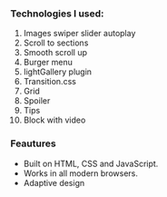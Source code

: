 <h3>Technologies I used:</h3>

<ol>
  <li>Images swiper slider autoplay</li>
  <li>Scroll to sections</li>
  <li>Smooth scroll up</li>
  <li>Burger menu</li>
  <li>lightGallery plugin</li>
  <li>Transition.css</li>
  <li>Grid</li>
  <li>Spoiler</li>
  <li>Tips</li>
  <li>Block with video</li>
</ol>

<h3>Feautures</h3>

<ul>
<li>Built on HTML, CSS and JavaScript.</li>
<li>Works in all modern browsers.</li>
<li>Adaptive design</li>
</ul>
